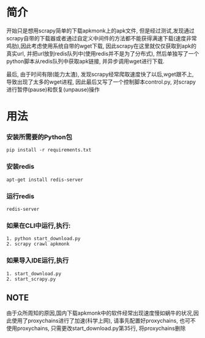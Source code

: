 # 简介
开始只是想用scrapy简单的下载apkmonk上的apk文件, 但是经过测试,发现通过scrapy自带的下载器或者通过自定义中间件的方法都不能获得满速下载(速度非常鸡肋),因此考虑使用系统自带的wget下载, 因此scrapy在这里就仅仅获取到apk的真实url, 并把url放到redis队列中(使用redis并不是为了分布式), 然后单独写了一个python脚本从redis队列中获取apk链接, 并异步调用wget进行下载.

最后, 由于时间有限(能力太渣), 发现scrapy经常爬取速度快了以后,wget跟不上, 导致出现了太多的wget进程, 因此最后又写了一个控制脚本control.py, 对scrapy进行暂停(pause)和恢复(unpause)操作

# 用法
### 安装所需要的Python包
    pip install -r requirements.txt

### 安装redis
    apt-get install redis-server

### 运行redis
    redis-server

### 如果在CLI中运行,执行:
    1. python start_download.py
    2. scrapy crawl apkmonk

### 如果导入IDE运行,执行
    1. start_download.py
    2. start_scrapy.py

## NOTE
由于众所周知的原因,国内下载apkmonk中的软件经常出现速度慢如蜗牛的状况,因此使用了proxychains进行了加速(科学上网), 请事先配置好proxychains,
也可不使用proxychains, 只需更改start_download.py第35行, 将proxychains删除

